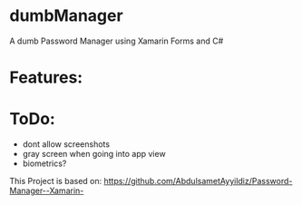 # dumbManager
A dumb Password Manager using Xamarin Forms and C#


# Features:

# ToDo:

- dont allow screenshots
- gray screen when going into app view
- biometrics?



This Project is based on: https://github.com/AbdulsametAyyildiz/Password-Manager--Xamarin-